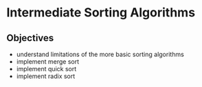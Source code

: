 # Intermediate Sorting Algorithms

## Objectives
- understand limitations of the more basic sorting algorithms
- implement merge sort
- implement quick sort
- implement radix sort